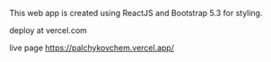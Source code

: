 This web app is created using ReactJS and Bootstrap 5.3 for styling.

deploy at vercel.com

live page https://palchykovchem.vercel.app/
